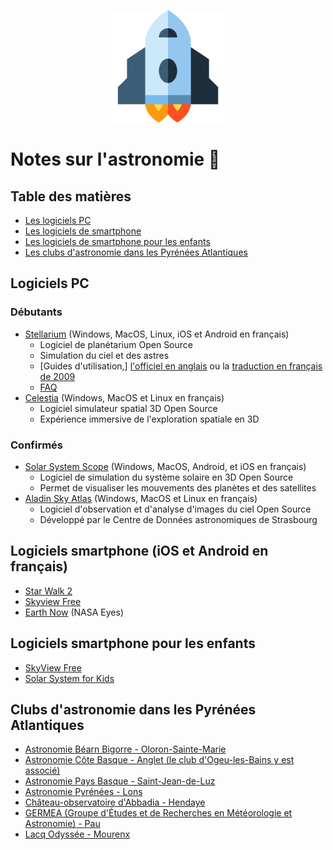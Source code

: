<p align="center">
  <img  width="180 alt="Spacecraft" src="https://github.com/Lob2018/Logiciels-d-astronomie/blob/main/spacecraft-svgrepo-com.svg">
</p>

# Notes sur l'astronomie 🔭</br>

## Table des matières

* [Les logiciels PC](#logiciels-pc)
* [Les logiciels de smartphone](#logiciels-smartphone)
* [Les logiciels de smartphone pour les enfants](#logiciels-smartphone-enfants)
* [Les clubs d'astronomie dans les Pyrénées Atlantiques](#clubs)

## Logiciels PC

### Débutants

* [Stellarium](https://stellarium.org) (Windows, MacOS, Linux, iOS et Android en français)
  * Logiciel de planétarium Open Source
  * Simulation du ciel et des astres
  * [Guides d'utilisation,] [l'officiel en anglais](https://stellarium.org/files/guide.pdf) ou la [traduction en français de 2009](https://cral-perso.univ-lyon1.fr/labo/fc/cdroms/logiciels/stellarium/fr_stellarium_user_guide-0.10.2-1.pdf)
  * [FAQ](https://github.com/Stellarium/stellarium/wiki/FAQ)
* [Celestia](https://celestiaproject.space) (Windows, MacOS et Linux en français)
  * Logiciel simulateur spatial 3D Open Source
  * Expérience immersive de l'exploration spatiale en 3D

### Confirmés

* [Solar System Scope](https://www.solarsystemscope.com) (Windows, MacOS, Android, et iOS en français)
  * Logiciel de simulation du système solaire en 3D Open Source
  * Permet de visualiser les mouvements des planètes et des satellites
* [Aladin Sky Atlas](https://aladin.cds.unistra.fr) (Windows, MacOS et Linux en français)
  * Logiciel d'observation et d'analyse d'images du ciel Open Source
  * Développé par le Centre de Données astronomiques de Strasbourg

## <a id="logiciels-smartphone"></a>Logiciels smartphone (iOS et Android en français)

* [Star Walk 2](https://vitotechnology.com/apps/star-walk-2)
* [Skyview Free](https://www.terminaleleven.com/skyview/iphone/)
* [Earth Now](https://www.jpl.nasa.gov/apps) (NASA Eyes)

## <a id="logiciels-smartphone-enfants"></a>Logiciels smartphone pour les enfants

* [SkyView Free](https://play.google.com/store/apps/details?id=com.t11.skyviewfree)
* [Solar System for Kids](https://kokotots.com)

## <a id="clubs"></a>Clubs d'astronomie dans les Pyrénées Atlantiques

* [Astronomie Béarn Bigorre - Oloron-Sainte-Marie](https://www.facebook.com/astronomiebearnbigorre/)
* [Astronomie Côte Basque - Anglet (le club d'Ogeu-les-Bains y est associé)](http://www.astrobasque.com/)
* [Astronomie Pays Basque - Saint-Jean-de-Luz](https://www.facebook.com/astronomie.paysbasque/)
* [Astronomie Pyrénées - Lons](https://www.facebook.com/astronomie.pyrenees/)
* [Château-observatoire d'Abbadia - Hendaye](https://www.abbadia.fr/)
* [GERMEA (Groupe d'Études et de Recherches en Météorologie et Astronomie) - Pau](https://germea.fr/)
* [Lacq Odyssée - Mourenx](https://www.lacq-odyssee.fr/)